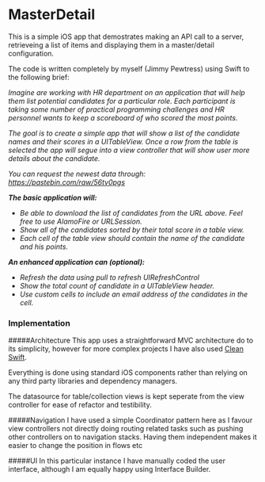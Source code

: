 # MasterDetail

This is a simple iOS app that demostrates making an API call to a server, retrieveing a list of items and displaying them in a master/detail configuration.

The code is written completely by myself (Jimmy Pewtress) using Swift to the following brief:

*Imagine are working with HR department on an application that will help them list potential candidates for a particular role. Each participant is taking some number of practical programming challenges and HR personnel wants to keep a scoreboard of who scored the most points.*

*The goal is to create a simple app that will show a list of the candidate names and their scores in a UITableView. Once a row from the table is selected the app will segue into a view controller that will show user more details about the candidate.*

*You can request the newest data through: ​https://pastebin.com/raw/56tv0pgs*

***The basic application will:***
- *Be able to download the list of candidates from the URL above. Feel free to use AlamoFire or URLSession.*
- *Show all of the candidates sorted by their total score in a table view.*
- *Each cell of the table view should contain the name of the candidate and his points.*

***An enhanced application can (optional):***
- *Refresh the data using pull to refresh UIRefreshControl*
- *Show the total count of candidate in a UITableView header.*
- *Use custom cells to include an email address of the candidates in the cell.*

### Implementation
#####Architecture
This app uses a straightforward MVC architecture do to its simplicity, however for more complex projects I have also used [Clean Swift](https://clean-swift.com "Clean Swift").

Everything is done using standard iOS components rather than relying on any third party libraries and dependency managers.

The datasource for table/collection views is kept seperate from the view controller for ease of refactor and testibility.

#####Navigation
I have used a simple Coordinator pattern here as I favour view controllers not directly doing routing related tasks such as pushing other controllers on to navigation stacks. Having them independent makes it easier to change the position in flows etc

#####UI
In this particular instance I have manually coded the user interface, although I am equally happy using Interface Builder.
